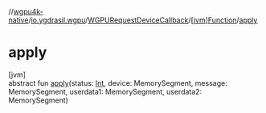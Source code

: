 //[wgpu4k-native](../../../../index.md)/[io.ygdrasil.wgpu](../../index.md)/[WGPURequestDeviceCallback](../index.md)/[[jvm]Function](index.md)/[apply](apply.md)

# apply

[jvm]\
abstract fun [apply](apply.md)(status: [Int](https://kotlinlang.org/api/core/kotlin-stdlib/kotlin/-int/index.html), device: MemorySegment, message: MemorySegment, userdata1: MemorySegment, userdata2: MemorySegment)